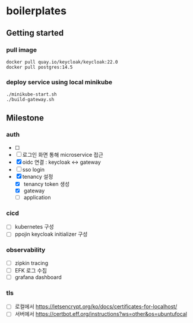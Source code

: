 # boilerplates

## Getting started
### pull image
```shell
docker pull quay.io/keycloak/keycloak:22.0
docker pull postgres:14.5
```

### deploy service using local minikube
```shell
./minikube-start.sh
./build-gateway.sh
```

## Milestone
### auth
- [ ] 
- [ ] 로그인 화면 통해 microservice 접근
- [x] oidc 연결 : keycloak <-> gateway
- [ ] sso login
- [x] tenancy 설정
  - [x] tenancy token 생성 
  - [x] gateway
  - [ ] application

### cicd
- [ ] kubernetes 구성
- [ ] ppojin keycloak initializer 구성

### observability
- [ ] zipkin tracing
- [ ] EFK 로그 수집
- [ ] grafana dashboard

### tls
- [ ] 로컬에서 https://letsencrypt.org/ko/docs/certificates-for-localhost/
- [ ] 서버에서 https://certbot.eff.org/instructions?ws=other&os=ubuntufocal